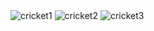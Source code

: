 <img src="cricket1" alt="cricket1">
<img src="cricket2" alt="cricket2">
<img src="cricket3" alt="cricket3">